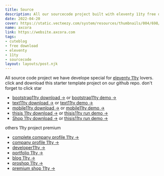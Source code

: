 ```yaml
---
title: Source
description: All our sourcecode project built with eleventy 11ty free download.
date: 2022-04-20
cover: https://static.vecteezy.com/system/resources/thumbnails/004/698/339/small/cheerful-cute-girl-character-hand-drawn-cartoon-art-illustration-vector.jpg
name: axcora
link: https://website.axcora.com
tags: 
- cuteblog
- free download
- eleventy
- 11ty
- sourcecode
layout: layouts/post.njk
---
```


All source code project we have develope special for [eleventy 11ty](https://11ty.dev) lovers. click and download this starter template project on our github repo. don't forget to click star

- [bootstrap11ty download →](https://github.com/mesinkasir/eleventyblog) or [bootstrap11ty demo →](https://eleventyblog.vercel.app/)
- [text11ty download →](https://github.com/mesinkasir/text11ty) or [text11ty demo →](https://text11ty.pages.dev/)
- [mobile11ty download →](https://github.com/mesinkasir/mobile11ty) or [mobile11ty demo →](https://mobile11ty.pages.dev/)
- [thisis 11ty download →](https://github.com/mesinkasir/thisis-11ty) or [thisis11ty run demo →](https://thisis11ty.netlify.app/)
- [Shop 11ty download →](https://github.com/mesinkasir/11ty-shop) or [thisis11ty run demo →](https://11tyshop.pages.dev/)

others 11ty project premium

- [complete company profile 11ty →](https://tokorak.web.app/)
- [company profile 11ty →](https://raktoko.web.app/)
- [developer11ty →](https://eleventy.web.app/)
- [portfolio 11ty →](https://bootstrap11ty.pages.dev/)
- [blog 11ty →](https://programrestoran.web.app/)
- [proshop 11ty →](https://mesinkasironline.vercel.app/)
- [premium shop 11ty →](https://tokokasir.vercel.app/)

